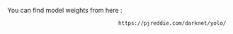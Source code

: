 You can find model weights from here :

                                       https://pjreddie.com/darknet/yolo/

